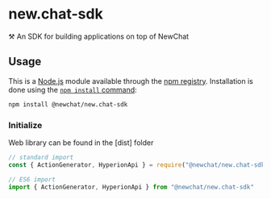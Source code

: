 # new.chat-sdk

⚒️ An SDK for building applications on top of NewChat

## Usage

This is a [Node.js](https://nodejs.org/en/) module available through the
[npm registry](https://www.npmjs.com/). Installation is done using the
[`npm install` command](https://docs.npmjs.com/getting-started/installing-npm-packages-locally):

```sh
npm install @newchat/new.chat-sdk
```

### Initialize

Web library can be found in the [dist] folder

```javascript
// standard import
const { ActionGenerator, HyperionApi } = require("@newchat/new.chat-sdk");

// ES6 import
import { ActionGenerator, HyperionApi } from "@newchat/new.chat-sdk"
```
